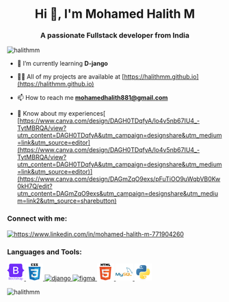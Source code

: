 <h1 align="center">Hi 👋, I'm Mohamed Halith M</h1>
<h3 align="center">A passionate Fullstack developer from India</h3>

<p align="left"> <img src="https://komarev.com/ghpvc/?username=halithmm&label=Profile%20views&color=0e75b6&style=flat" alt="halithmm" /> </p>

- 🌱 I’m currently learning **D-jango**

- 👨‍💻 All of my projects are available at [https://halithmm.github.io](https://halithmm.github.io)

- 📫 How to reach me **mohamedhalith881@gmail.com**

- 📄 Know about my experiences[ [https://www.canva.com/design/DAGH0TDqfyA/lo4v5nb67IU4_-TytMBRQA/view?utm_content=DAGH0TDqfyA&utm_campaign=designshare&utm_medium=link&utm_source=editor](https://www.canva.com/design/DAGH0TDqfyA/lo4v5nb67IU4_-TytMBRQA/view?utm_content=DAGH0TDqfyA&utm_campaign=designshare&utm_medium=link&utm_source=editor)](https://www.canva.com/design/DAGmZqO9exs/pFuTiOO9uWqbVB0Kw0kH7Q/edit?utm_content=DAGmZqO9exs&utm_campaign=designshare&utm_medium=link2&utm_source=sharebutton)

<h3 align="left">Connect with me:</h3>
<p align="left">
<a href="https://linkedin.com/in/https://www.linkedin.com/in/mohamed-halith-m-771904260" target="blank"><img align="center" src="https://raw.githubusercontent.com/rahuldkjain/github-profile-readme-generator/master/src/images/icons/Social/linked-in-alt.svg" alt="https://www.linkedin.com/in/mohamed-halith-m-771904260" height="30" width="40" /></a>
</p>

<h3 align="left">Languages and Tools:</h3>
<p align="left"> <a href="https://getbootstrap.com" target="_blank" rel="noreferrer"> <img src="https://raw.githubusercontent.com/devicons/devicon/master/icons/bootstrap/bootstrap-plain-wordmark.svg" alt="bootstrap" width="40" height="40"/> </a> <a href="https://www.w3schools.com/css/" target="_blank" rel="noreferrer"> <img src="https://raw.githubusercontent.com/devicons/devicon/master/icons/css3/css3-original-wordmark.svg" alt="css3" width="40" height="40"/> </a> <a href="https://www.djangoproject.com/" target="_blank" rel="noreferrer"> <img src="https://cdn.worldvectorlogo.com/logos/django.svg" alt="django" width="40" height="40"/> </a> <a href="https://www.figma.com/" target="_blank" rel="noreferrer"> <img src="https://www.vectorlogo.zone/logos/figma/figma-icon.svg" alt="figma" width="40" height="40"/> </a> <a href="https://www.w3.org/html/" target="_blank" rel="noreferrer"> <img src="https://raw.githubusercontent.com/devicons/devicon/master/icons/html5/html5-original-wordmark.svg" alt="html5" width="40" height="40"/> </a> <a href="https://www.mysql.com/" target="_blank" rel="noreferrer"> <img src="https://raw.githubusercontent.com/devicons/devicon/master/icons/mysql/mysql-original-wordmark.svg" alt="mysql" width="40" height="40"/> </a> <a href="https://www.python.org" target="_blank" rel="noreferrer"> <img src="https://raw.githubusercontent.com/devicons/devicon/master/icons/python/python-original.svg" alt="python" width="40" height="40"/> </a> </p>

<p><img align="center" src="https://github-readme-stats.vercel.app/api/top-langs?username=halithmm&show_icons=true&locale=en&layout=compact" alt="halithmm" /></p>
